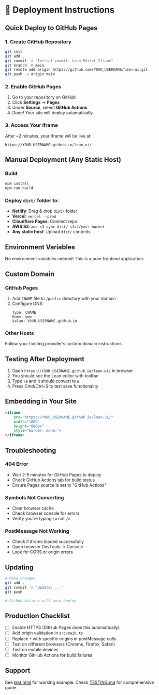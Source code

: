 # 🚀 Deployment Instructions

## Quick Deploy to GitHub Pages

### 1. Create GitHub Repository

```bash
git init
git add .
git commit -m "Initial commit: Lean Editor Iframe"
git branch -M main
git remote add origin https://github.com/YOUR_USERNAME/lean-ui.git
git push -u origin main
```

### 2. Enable GitHub Pages

1. Go to your repository on GitHub
2. Click **Settings** → **Pages**
3. Under **Source**, select **GitHub Actions**
4. Done! Your site will deploy automatically

### 3. Access Your Iframe

After ~2 minutes, your iframe will be live at:
```
https://YOUR_USERNAME.github.io/lean-ui/
```

## Manual Deployment (Any Static Host)

### Build

```bash
npm install
npm run build
```

### Deploy `dist/` folder to:

- **Netlify**: Drag & drop `dist/` folder
- **Vercel**: `vercel --prod`
- **Cloudflare Pages**: Connect repo
- **AWS S3**: `aws s3 sync dist/ s3://your-bucket`
- **Any static host**: Upload `dist/` contents

## Environment Variables

No environment variables needed! This is a pure frontend application.

## Custom Domain

### GitHub Pages

1. Add `CNAME` file to `/public` directory with your domain
2. Configure DNS:
   ```
   Type: CNAME
   Name: www
   Value: YOUR_USERNAME.github.io
   ```

### Other Hosts

Follow your hosting provider's custom domain instructions.

## Testing After Deployment

1. Open `https://YOUR_USERNAME.github.io/lean-ui/` in browser
2. You should see the Lean editor with toolbar
3. Type `\a` and it should convert to `α`
4. Press Cmd/Ctrl+S to test save functionality

## Embedding in Your Site

```html
<iframe 
    src="https://YOUR_USERNAME.github.io/lean-ui/"
    width="100%" 
    height="600px"
    style="border: none;">
</iframe>
```

## Troubleshooting

### 404 Error

- Wait 2-5 minutes for GitHub Pages to deploy
- Check GitHub Actions tab for build status
- Ensure Pages source is set to "GitHub Actions"

### Symbols Not Converting

- Clear browser cache
- Check browser console for errors
- Verify you're typing `\a` not `/a`

### PostMessage Not Working

- Check if iframe loaded successfully
- Open browser DevTools → Console
- Look for CORS or origin errors

## Updating

```bash
# Make changes
git add .
git commit -m "Update: ..."
git push

# GitHub Actions will auto-deploy
```

## Production Checklist

- [ ] Enable HTTPS (GitHub Pages does this automatically)
- [ ] Add origin validation in `src/main.ts`
- [ ] Replace `*` with specific origins in postMessage calls
- [ ] Test on different browsers (Chrome, Firefox, Safari)
- [ ] Test on mobile devices
- [ ] Monitor GitHub Actions for build failures

## Support

See [test.html](test.html) for working example.
Check [TESTING.md](TESTING.md) for comprehensive guide.
